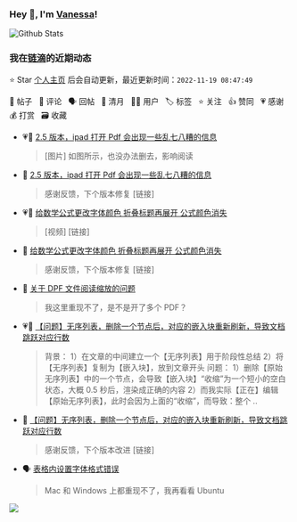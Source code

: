 ### Hey 👋, I'm [Vanessa](http://vanessa.b3log.org/)!

![Github Stats](https://github-readme-stats.vercel.app/api?username=Vanessa219&show_icons=true)

<!--events start -->

### 我在[链滴](https://ld246.com)的近期动态

⭐️ Star [个人主页](https://github.com/Vanessa219/Vanessa219) 后会自动更新，最近更新时间：`2022-11-19 08:47:49`

📝 帖子 &nbsp; 💬 评论 &nbsp; 🗣 回帖 &nbsp; 🌙 清月 &nbsp; 👨‍💻 用户 &nbsp; 🏷️ 标签 &nbsp; ⭐️ 关注 &nbsp; 👍 赞同 &nbsp; 💗 感谢 &nbsp; 💰 打赏 &nbsp; 🗃 收藏

* 💗📝 [2.5 版本，ipad 打开 Pdf 会出现一些乱七八糟的信息](https://ld246.com/article/1668699630058)

  > [图片] 如图所示，也没办法删去，影响阅读
* 💬 [2.5 版本，ipad 打开 Pdf 会出现一些乱七八糟的信息](https://ld246.com/article/1668699630058/comment/1668777866766#comments)

  > 感谢反馈，下个版本修复 [链接]
* 💗📝 [给数学公式更改字体颜色 折叠标题再展开 公式颜色消失](https://ld246.com/article/1668741183683)

  > [视频] [链接]
* 💬 [给数学公式更改字体颜色 折叠标题再展开 公式颜色消失](https://ld246.com/article/1668741183683/comment/1668742451207#comments)

  > 感谢反馈，下个版本修复 [链接]
* 💬 [关于 DPF 文件阅读缩放的问题](https://ld246.com/article/1668694968025/comment/1668698736968#comments)

  > 我这里重现不了，是不是开了多个 PDF？
* 💗📝 [【问题】无序列表，删除一个节点后，对应的嵌入块重新刷新，导致文档跳跃对应行数](https://ld246.com/article/1668669380171)

  > 背景： 1）在文章的中间建立一个【无序列表】用于阶段性总结 2）将【无序列表】复制为【嵌入块】，放到文章开头 问题： 1）删除【原始无序列表】中的一个节点，会导致【嵌入块】“收缩”为一个短小的空白状态，大概 0.5 秒后，渲染成正确的内容 2）而我实际【正在】编辑【原始无序列表】，此时会因为上面的“收缩”，而导致：整个 ..
* 💬 [【问题】无序列表，删除一个节点后，对应的嵌入块重新刷新，导致文档跳跃对应行数](https://ld246.com/article/1668669380171/comment/1668680521890#comments)

  > 感谢反馈，下个版本改进 [链接]
* 🗣 [表格内设置字体格式错误](https://ld246.com/article/1668049022645/comment/1668480684863#comments)

  > Mac 和 Windows 上都重现不了，我再看看 Ubuntu


<!--events end -->

<a title="Hits" target="_blank" href="https://github.com/Vanessa219/Vanessa219"><img src="https://hits.b3log.org/Vanessa219/Vanessa219.svg"></a>
